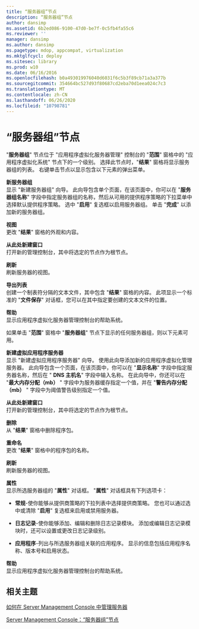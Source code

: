 ```yaml
---
title: “服务器组”节点
description: “服务器组”节点
author: dansimp
ms.assetid: 6b2ed086-9100-47d0-be7f-0c5fb4fa55c6
ms.reviewer: ''
manager: dansimp
ms.author: dansimp
ms.pagetype: mdop, appcompat, virtualization
ms.mktglfcycl: deploy
ms.sitesec: library
ms.prod: w10
ms.date: 06/16/2016
ms.openlocfilehash: b0a493019976040d6031f6c5b3f89cb71a3a377b
ms.sourcegitcommit: 354664bc527d93f80687cd2eba70d1eea024c7c3
ms.translationtype: MT
ms.contentlocale: zh-CN
ms.lasthandoff: 06/26/2020
ms.locfileid: "10798781"
---
```

# “服务器组”节点


"**服务器组**" 节点位于 "应用程序虚拟化服务器管理" 控制台的 "**范围**" 窗格中的 "应用程序虚拟化系统" 节点下的一个级别。 选择此节点时，"**结果**" 窗格将显示服务器组的列表。 右键单击节点以显示包含以下元素的弹出菜单。

<a href="" id="new-server-group"></a>**新服务器组**  
显示 "新建服务器组" 向导。 此向导包含单个页面，在该页面中，你可以在 "**服务器组名称**" 字段中指定服务器组的名称，然后从可用的提供程序策略的下拉菜单中选择默认提供程序策略。 选中 "**启用**" 复选框以启用服务器组。 单击 "**完成**" 以添加新的服务器组。

<a href="" id="view"></a>**视图**  
更改 "**结果**" 窗格的外观和内容。

<a href="" id="new-window-from-here"></a>**从此处新建窗口**  
打开新的管理控制台，其中将选定的节点作为根节点。

<a href="" id="refresh"></a>**刷新**  
刷新服务器的视图。

<a href="" id="export-list"></a>**导出列表**  
创建一个制表符分隔的文本文件，其中包含 "**结果**" 窗格的内容。 此项显示一个标准的 "**文件保存**" 对话框，您可以在其中指定要创建的文本文件的位置。

<a href="" id="help"></a>**帮助**  
显示应用程序虚拟化服务器管理控制台的帮助系统。

如果单击 "**范围**" 窗格中 "**服务器组**" 节点下显示的任何服务器组，则以下元素可用。

<a href="" id="new-virtual-application-server"></a>**新建虚拟应用程序服务器**  
显示 "新建虚拟应用程序服务器" 向导。 使用此向导添加新的应用程序虚拟化管理服务器。 此向导包含一个页面，在该页面中，你可以在 "**显示名称**" 字段中指定服务器名称，然后在 " **DNS 主机名**" 字段中输入名称。 在此向导中，你还可以在 "**最大内存分配（mb）** " 字段中为服务器缓存指定一个值，并在 "**警告内存分配（mb）** " 字段中为阈值警告级别指定一个值。

<a href="" id="new-window-from-here"></a>**从此处新建窗口**  
打开新的管理控制台，其中将选定的节点作为根节点。

<a href="" id="delete"></a>**删除**  
从 "**结果**" 窗格中删除程序包。

<a href="" id="rename"></a>**重命名**  
更改 "**结果**" 窗格中的程序包的名称。

<a href="" id="refresh"></a>**刷新**  
刷新服务器的视图。

<a href="" id="properties"></a>**属性**  
显示所选服务器组的 "**属性**" 对话框。 "**属性**" 对话框具有下列选项卡：

-   **常规**-使你能够从提供商策略的下拉列表中选择提供商策略。 您也可以通过选中或清除 "**启用**" 复选框来启用或禁用服务器。

-   **日志记录**-使你能够添加、编辑和删除日志记录模块。 添加或编辑日志记录模块时，还可以设置或更改日志记录级别。

-   **应用程序**-列出与所选服务器组关联的应用程序。 显示的信息包括应用程序名称、版本号和启用状态。

<a href="" id="help"></a>**帮助**  
显示应用程序虚拟化服务器管理控制台的帮助系统。

## 相关主题


[如何在 Server Management Console 中管理服务器](how-to-manage-servers-in-the-server-management-console.md)

[Server Management Console：“服务器组”节点](server-management-console-server-groups-node.md)

 

 





